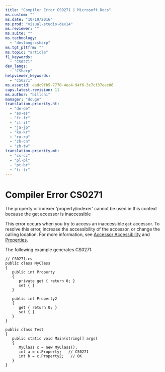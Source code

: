 ```yaml
---
title: "Compiler Error CS0271 | Microsoft Docs"
ms.custom: ""
ms.date: "10/19/2016"
ms.prod: "visual-studio-dev14"
ms.reviewer: ""
ms.suite: ""
ms.technology: 
  - "devlang-csharp"
ms.tgt_pltfrm: ""
ms.topic: "article"
f1_keywords: 
  - "CS0271"
dev_langs: 
  - "CSharp"
helpviewer_keywords: 
  - "CS0271"
ms.assetid: eadc9fb5-7770-4ec4-94f6-3c7cf37eec06
caps.latest.revision: 11
ms.author: "billchi"
manager: "douge"
translation.priority.ht: 
  - "de-de"
  - "es-es"
  - "fr-fr"
  - "it-it"
  - "ja-jp"
  - "ko-kr"
  - "ru-ru"
  - "zh-cn"
  - "zh-tw"
translation.priority.mt: 
  - "cs-cz"
  - "pl-pl"
  - "pt-br"
  - "tr-tr"
---
```

# Compiler Error CS0271
The property or indexer 'property/indexer' cannot be used in this context because the get accessor is inaccessible  
  
 This error occurs when you try to access an inaccessible `get` accessor. To resolve this error, increase the accessibility of the accessor, or change the calling location. For more information, see [Accessor Accessibility](../Topic/Restricting%20Accessor%20Accessibility%20\(C%23%20Programming%20Guide\).md) and [Properties](../Topic/Properties%20\(C%23%20Programming%20Guide\).md).  
  
 The following example generates CS0271:  
  
```  
// CS0271.cs  
public class MyClass  
{  
   public int Property  
   {  
      private get { return 0; }  
      set { }  
   }  
  
   public int Property2  
   {  
      get { return 0; }  
      set { }  
   }  
}  
  
public class Test  
{  
   public static void Main(string[] args)   
   {  
      MyClass c = new MyClass();  
      int a = c.Property;   // CS0271  
      int b = c.Property2;   // OK  
   }  
}  
```